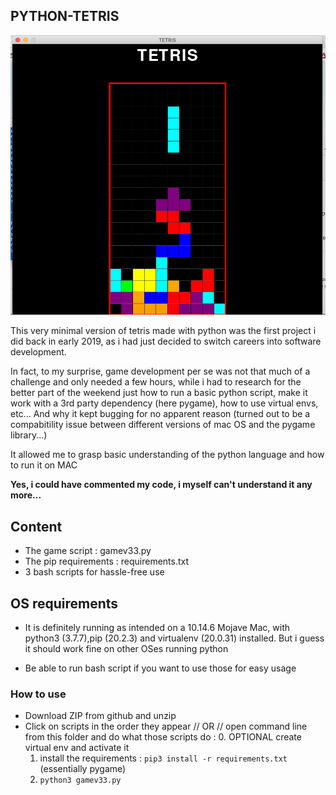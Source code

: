 ## PYTHON-TETRIS

![Screen capture](screen-capture.png)

This very minimal version of tetris made with python was the first project i did back in early 2019, as i had just decided to switch careers into software development.

In fact, to my surprise, game development per se was not that much of a challenge and only needed a few hours, while i had to research for the better part of the weekend just how to run a basic python script, make it work with a 3rd party dependency (here pygame), how to use virtual envs, etc... And why it kept bugging for no apparent reason (turned out to be a compabitility issue between different versions of mac OS and the pygame library...)

It allowed me to grasp basic understanding of the python language and how to run it on MAC

__Yes, i could have commented my code, i myself can't understand it any more...__

## Content

* The game script : gamev33.py
* The pip requirements : requirements.txt
* 3 bash scripts for hassle-free use

## OS requirements

* It is definitely running as intended on a 10.14.6 Mojave Mac, with python3 (3.7.7),pip (20.2.3) and virtualenv (20.0.31) installed. But i guess it should work fine on other OSes running python

* Be able to run bash script if you want to use those for easy usage

### How to use

* Download ZIP from github and unzip
* Click on scripts in the order they appear // OR // open command line from this folder and do what those scripts do : 
     0. OPTIONAL create virtual env and activate it
     1. install the requirements : `pip3 install -r requirements.txt` (essentially pygame)
     2. `python3 gamev33.py`